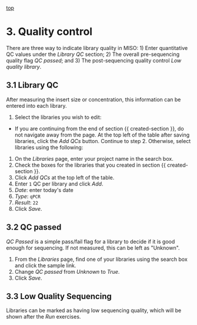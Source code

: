 <a name="qcs" href="#" id="toplink">top</a>

# 3. Quality control
There are three way to indicate library quality in MISO: 1)
Enter quantitative QC values under the _Library QC_ section; 2) The overall 
pre-sequencing quality flag _QC passed_; and 3) The post-sequencing quality
control _Low quality library_.

## 3.1 Library QC
After measuring the insert size or concentration, this information can be
entered into each library.

1. Select the libraries you wish to edit:
  * If you are continuing from the end of section {{ created-section }}, do not 
navigate away from the page. At the top left of the table after saving libraries,
click the _Add QCs_ button. Continue to step 2. Otherwise, select libraries using
the following:
  1. On the _Libraries_ page, enter your project name in the search box.
  1. Check the boxes for the libraries that you created in section {{ created-section }}.
  1. Click _Add QCs_ at the top left of the table.
1. Enter `1` QC per library and click _Add_.
1. _Date_: enter today's date
1. _Type_: `qPCR`
1. _Result_: `22`
1. Click _Save_.


## 3.2 QC passed
_QC Passed_ is a simple pass/fail flag for a library to decide if it is good
enough for sequencing. If not measured, this can be left as "Unknown".

1. From the _Libraries_ page, find one of your libraries using the search 
box and click the sample link.
1. Change _QC passed_ from _Unknown_ to _True_.
1. Click _Save_.

## 3.3 Low Quality Sequencing
Libraries can be marked as having low sequencing quality, which will be shown
after the _Run_ exercises.

